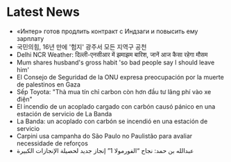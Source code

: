 # Latest News
-  «Интер» готов продлить контракт с Индзаги и повысить ему зарплату
-  국민의힘, 16년 만에 '험지' 광주서 모든 지역구 공천
-  Delhi NCR Weather: दिल्ली-एनसीआर में झमाझम बारिश, जानें आज कैसा रहेगा मौसम
-  Mum shares husband's gross habit 'so bad people say I should leave him'
-  El Consejo de Seguridad de la ONU expresa preocupación por la muerte de palestinos en Gaza
-  Sếp Toyota: "Thà mua tín chỉ carbon còn hơn đầu tư lãng phí vào xe điện"
-  El incendio de un acoplado cargado con carbón causó pánico en una estación de servicio de La Banda
-  La Banda: un acoplado con carbón se incendió en una estación de servicio
-  Carpini usa campanha do São Paulo no Paulistão para avaliar necessidade de reforços
-  عبدالله بن حمد: نجاح “الفورمولا 1” إنجاز جديد لحصيلة الإنجازات الكبيرة
